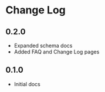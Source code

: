 # Change Log

## 0.2.0
- Expanded schema docs
- Added FAQ and Change Log pages

## 0.1.0
- Initial docs
